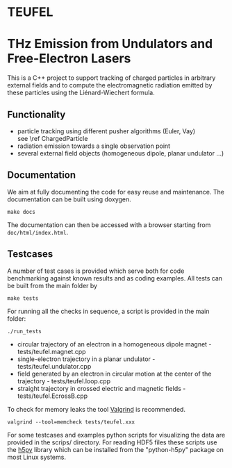 # TEUFEL
THz Emission from Undulators and Free-Electron Lasers
=======================================

This is a C++ project to support tracking of charged particles in
arbitrary external fields and to compute the electromagnetic radiation
emitted by these particles using the Liénard-Wiechert formula.

Functionality
-------------
- particle tracking using different pusher algorithms (Euler, Vay)<br>
  see \ref ChargedParticle
- radiation emission towards a single observation point
- several external field objects (homogeneous dipole, planar undulator ...)

Documentation
-------------

We aim at fully documenting the code for easy reuse and maintenance.
The documentation can be built using doxygen.

```make docs```

The documentation can then be accessed with a browser starting from `doc/html/index.html`.

Testcases
---------

A number of test cases is provided which serve both for code benchmarking
against known results and as coding examples. All tests can be built from
the main folder  by

```make tests```

For running all the checks in
sequence, a script is provided in the main folder:

```./run_tests```

- circular trajectory of an electron in a homogeneous dipole magnet - tests/teufel.magnet.cpp
- single-electron trajectory in a planar undulator - tests/teufel.undulator.cpp
- field generated by an electron in circular motion at the center of the trajectory - tests/teufel.loop.cpp
- straight trajectory in crossed electric and magnetic fields - tests/teufel.EcrossB.cpp

To check for memory leaks the tool [Valgrind](http://valgrind.org) is recommended.

```valgrind --tool=memcheck tests/teufel.xxx```

For some testcases and examples python scripts for visualizing the data are
provided in the scrips/ directory. For reading HDF5 files these scripts use the
[h5py](http://www.h5py.org/) library which can be installed from the "python-h5py" package on most Linux systems.
